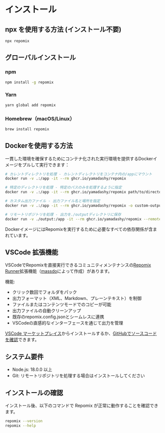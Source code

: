 # インストール

## npx を使用する方法 (インストール不要)

```bash
npx repomix
```

## グローバルインストール

### npm
```bash
npm install -g repomix
```

### Yarn
```bash
yarn global add repomix
```

### Homebrew（macOS/Linux）
```bash
brew install repomix
```

## Dockerを使用する方法

一貫した環境を確保するためにコンテナ化された実行環境を提供するDockerイメージをプルして実行できます：

```bash
# カレントディレクトリを処理 - カレントディレクトリをコンテナ内の/appにマウント
docker run -v .:/app -it --rm ghcr.io/yamadashy/repomix

# 特定のディレクトリを処理 - 特定のパスのみを処理するように指定
docker run -v .:/app -it --rm ghcr.io/yamadashy/repomix path/to/directory

# カスタム出力ファイル - 出力ファイル名と場所を指定
docker run -v .:/app -it --rm ghcr.io/yamadashy/repomix -o custom-output.xml

# リモートリポジトリを処理 - 出力を./outputディレクトリに保存
docker run -v ./output:/app -it --rm ghcr.io/yamadashy/repomix --remote yamadashy/repomix
```

DockerイメージにはRepomixを実行するために必要なすべての依存関係が含まれています。

## VSCode 拡張機能

VSCodeでRepomixを直接実行できるコミュニティメンテナンスの[Repomix Runner](https://marketplace.visualstudio.com/items?itemName=DorianMassoulier.repomix-runner)拡張機能（[massdo](https://github.com/massdo)によって作成）があります。

機能:
- クリック数回でフォルダをパック
- 出力フォーマット（XML、Markdown、プレーンテキスト）を制御
- ファイルまたはコンテンツモードでのコピーが可能
- 出力ファイルの自動クリーンアップ
- 既存のrepomix.config.jsonとシームレスに連携
- VSCodeの直感的なインターフェースを通じて出力を管理

[VSCode マーケットプレイス](https://marketplace.visualstudio.com/items?itemName=DorianMassoulier.repomix-runner)からインストールするか、[GitHubでソースコードを確認](https://github.com/massdo/repomix-runner)できます。

## システム要件

- Node.js: 18.0.0 以上
- Git: リモートリポジトリを処理する場合はインストールしてください

## インストールの確認

インストール後、以下のコマンドで Repomix が正常に動作することを確認できます。

```bash
repomix --version
repomix --help
```
